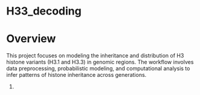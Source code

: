 # H33_decoding
# Overview
This project focuses on modeling the inheritance and distribution of H3 histone variants (H3.1 and H3.3) in genomic regions. The workflow involves data preprocessing, probabilistic modeling, and computational analysis to infer patterns of histone inheritance across generations.

1. 
